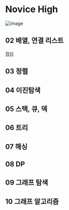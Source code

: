 


# Novice High
![image](https://github.com/led156/TIL/assets/67251510/6c2dff72-4e49-4057-b931-e7db3d7d1787)

## 02 배열, 연결 리스트
[정리](https://github.com/led156/TIL/blob/main/%EC%9E%90%EB%A3%8C%EA%B5%AC%EC%A1%B0-%EC%95%8C%EA%B3%A0%EB%A6%AC%EC%A6%98/codetree/02%20%EB%B0%B0%EC%97%B4%2C%20%EC%97%B0%EA%B2%B0%20%EB%A6%AC%EC%8A%A4%ED%8A%B8.md)

## 03 정렬


## 04 이진탐색


## 05 스택, 큐, 덱


## 06 트리


## 07 해싱


## 08 DP


## 09 그래프 탐색


## 10 그래프 알고리즘






